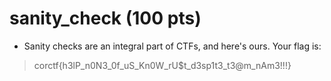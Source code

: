 # sanity_check (100 pts)

* Sanity checks are an integral part of CTFs, and here's ours. Your flag is:

> corctf{h3lP_n0N3_0f_uS_Kn0W_rU$t_d3sp1t3_t3@m_nAm3!!!}
